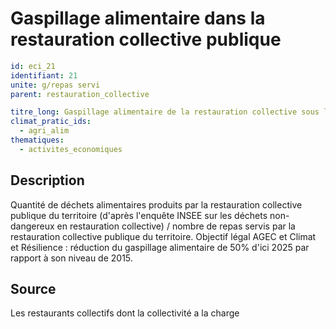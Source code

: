 # Gaspillage alimentaire dans la restauration collective publique
```yaml
id: eci_21
identifiant: 21
unite: g/repas servi
parent: restauration_collective

titre_long: Gaspillage alimentaire de la restauration collective sous la compétence de la collectivité (g/repas servi)
climat_pratic_ids:
  - agri_alim
thematiques:
  - activites_economiques
```
## Description
Quantité de déchets alimentaires produits par la restauration collective publique du territoire (d'après l'enquête INSEE sur les déchets non-dangereux en restauration collective) / nombre de repas servis par  la restauration collective publique du territoire. 
Objectif légal AGEC et Climat et Résilience : réduction du gaspillage alimentaire de 50% d'ici 2025 par rapport à son niveau de 2015.


## Source
Les restaurants collectifs dont la collectivité a la charge

